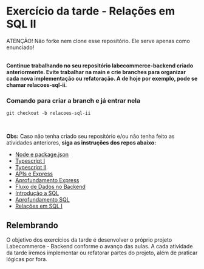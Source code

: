 # Exercício da tarde - Relações em SQL II

ATENÇÃO! Não forke nem clone esse repositório. Ele serve apenas como enunciado!<br><br>

<strong>Continue trabalhando no seu repositório labecommerce-backend criado anteriormente. Evite trabalhar na main e crie branches para organizar cada nova implementação ou refatoração. A de hoje por exemplo, pode se chamar relacoes-sql-ii.</strong>

### Comando para criar a branch e já entrar nela
```
git checkout -b relacoes-sql-ii
```
<br>

<strong>Obs:</strong> Caso não tenha criado seu repositório e/ou não tenha feito as atividades anteriores, <strong>siga as instruções dos repos abaixo:</strong> <br>

- [Node e package.json](https://github.com/labenuexercicios/node-package-json-exercicios)
- [Typescript I](https://github.com/labenuexercicios/typescript-i-exercicios)
- [Typescript II](https://github.com/labenuexercicios/typescript-ii-exercicios)
- [APIs e Express](https://github.com/labenuexercicios/apis-e-express-exercicios)
- [Aprofundamento Express](https://github.com/labenuexercicios/aprofundamento-express-exercicios)
- [Fluxo de Dados no Backend](https://github.com/labenuexercicios/fluxo-de-dados-backend-exercicios)
- [Introdução a SQL](https://github.com/labenuexercicios/intro-sql-exercicios)
- [Aprofundamento SQL](https://github.com/labenuexercicios/aprofundamento-sql-exercicios)
- [Relações em SQL I](https://github.com/labenuexercicios/relacoes-sql-I)



## Relembrando

O objetivo dos exercícios da tarde é desenvolver o próprio projeto Labecommerce - Backend conforme o avanço das aulas.
A cada atividade da tarde iremos implementar ou refatorar partes do projeto, além de praticar lógicas por fora.
